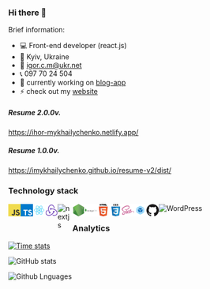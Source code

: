 ### Hi there 👋

Brief information:

- 💻 Front-end developer (react.js)
- 📌 Kyiv, Ukraine
- 📧 igor.c.m@ukr.net
- 📞 097 70 24 504
- 🔭 currently working on [blog-app](https://blog-eta-teal.vercel.app/)
- ⚡  check out my [website](https://ihor-mykhailychenko.netlify.app/)


##### Resume 2.0.0v.  
https://ihor-mykhailychenko.netlify.app/

##### Resume 1.0.0v.  
https://imykhailychenko.github.io/resume-v2/dist/


### Technology stack

<img align="left" alt="javascript" width="25px" src="https://raw.githubusercontent.com/github/explore/80688e429a7d4ef2fca1e82350fe8e3517d3494d/topics/javascript/javascript.png" />

<img align="left" alt="typescript" width="25px" src="https://raw.githubusercontent.com/github/explore/80688e429a7d4ef2fca1e82350fe8e3517d3494d/topics/typescript/typescript.png" />

<img align="left" alt="react" width="25px" src="https://raw.githubusercontent.com/github/explore/80688e429a7d4ef2fca1e82350fe8e3517d3494d/topics/react/react.png" />

<img align="left" alt="redux" width="25px" src="https://raw.githubusercontent.com/github/explore/80688e429a7d4ef2fca1e82350fe8e3517d3494d/topics/redux/redux.png" />

<img align="left" alt="nextjs" width="30px" src="https://upload.wikimedia.org/wikipedia/commons/thumb/8/8e/Nextjs-logo.svg/1200px-Nextjs-logo.svg.png" />

<img align="left" alt="node.js" width="25px" src="https://raw.githubusercontent.com/github/explore/80688e429a7d4ef2fca1e82350fe8e3517d3494d/topics/nodejs/nodejs.png" />

<img align="left" alt="node.js" width="25px" src="https://raw.githubusercontent.com/github/explore/80688e429a7d4ef2fca1e82350fe8e3517d3494d/topics/mongodb/mongodb.png" />

<img align="left" alt="HTML5" width="25px" src="https://raw.githubusercontent.com/github/explore/80688e429a7d4ef2fca1e82350fe8e3517d3494d/topics/html/html.png" />

<img align="left" alt="CSS3" width="25px" src="https://raw.githubusercontent.com/github/explore/80688e429a7d4ef2fca1e82350fe8e3517d3494d/topics/css/css.png" />

<img align="left" alt="Sass" width="25px" src="https://raw.githubusercontent.com/github/explore/80688e429a7d4ef2fca1e82350fe8e3517d3494d/topics/sass/sass.png" />

<img align="left" alt="webpack" width="25px" src="https://raw.githubusercontent.com/github/explore/80688e429a7d4ef2fca1e82350fe8e3517d3494d/topics/webpack/webpack.png" />

<img align="left" alt="GitHub" width="25px" src="https://raw.githubusercontent.com/github/explore/78df643247d429f6cc873026c0622819ad797942/topics/github/github.png" />

<img alt="WordPress" width="25px" src="https://s.w.org/style/images/about/WordPress-logotype-wmark.png" />



### Analytics 

[![Time stats](https://github-readme-stats.vercel.app/api/wakatime?username=iMykhailychenko)](https://github.com/anuraghazra/github-readme-stats)

![GitHub stats](https://github-readme-stats.vercel.app/api?username=iMykhailychenko&show_icons=true&bg_color=30,e96443,904e95&title_color=fff&text_color=fff)

<img width="500em" alt="Github Lnguages" src="https://github-readme-stats-eight-theta.vercel.app/api/top-langs/?username=iMykhailychenko&layout=compact" />
